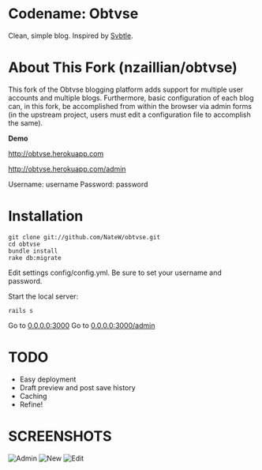 Codename: Obtvse
================
Clean, simple blog.  Inspired by [Svbtle](http://svbtle.com).

About This Fork (nzaillian/obtvse)
==================================
This fork of the Obtvse blogging platform adds support for multiple user accounts and multiple blogs.  Furthermore, basic configuration of each blog can, in this fork, be accomplished from within the browser via admin forms (in the upstream project, users must edit a configuration file to accomplish the same).

**Demo**

http://obtvse.herokuapp.com

http://obtvse.herokuapp.com/admin

Username: username
Password: password

Installation
============

    git clone git://github.com/NateW/obtvse.git
    cd obtvse
    bundle install
    rake db:migrate

Edit settings config/config.yml.  Be sure to set your username and password.


Start the local server:

    rails s

Go to [0.0.0.0:3000](http://0.0.0.0:3000/)
Go to [0.0.0.0:3000/admin](http://0.0.0.0:3000/admin)


TODO
====
- Easy deployment
- Draft preview and post save history
- Caching
- Refine!


SCREENSHOTS
===========
![Admin](http://i.imgur.com/OVr7q.png)
![New](http://i.imgur.com/MTm2c.png)
![Edit](http://i.imgur.com/VSR7M.png)